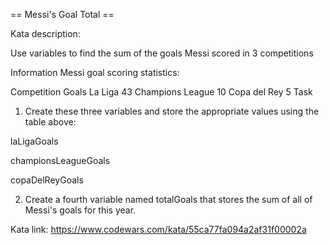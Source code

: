 == Messi's Goal Total ==

Kata description: 

Use variables to find the sum of the goals Messi scored in 3 competitions

Information
Messi goal scoring statistics:

Competition	Goals
La Liga	43
Champions League	10
Copa del Rey	5
Task
1) Create these three variables and store the appropriate values using the table above:

laLigaGoals

championsLeagueGoals

copaDelReyGoals

2) Create a fourth variable named totalGoals that stores the sum of all of Messi's goals for this year.

Kata link: https://www.codewars.com/kata/55ca77fa094a2af31f00002a

